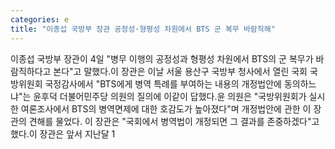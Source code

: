 ```yaml
---
categories: e
title: "이종섭 국방부 장관 공정성·형평성 차원에서 BTS 군 복무 바람직해"
---
```

이종섭 국방부 장관이 4일 "병무 이행의 공정성과 형평성 차원에서 BTS의 군 복무가 바람직하다고 본다"고 말했다.이 장관은 이날 서울 용산구 국방부 청사에서 열린 국회 국방위원회 국정감사에서 "BTS에게 병역 특례를 부여하는 내용의 개정법안에 동의하느냐"는 윤후덕 더불어민주당 의원의 질의에 이같이 답했다.윤 의원은 "국방위원회가 실시한 여론조사에서 BTS의 병역면제에 대한 호감도가 높아졌다"며 개정법안에 관한 이 장관의 견해를 물었다. 이 장관은 "국회에서 병역법이 개정되면 그 결과를 존중하겠다"고 했다.이 장관은 앞서 지난달 1